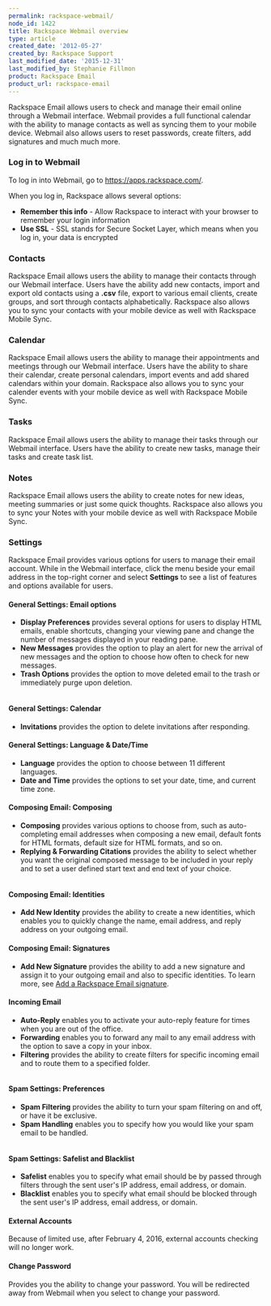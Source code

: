 ```yaml
---
permalink: rackspace-webmail/
node_id: 1422
title: Rackspace Webmail overview
type: article
created_date: '2012-05-27'
created_by: Rackspace Support
last_modified_date: '2015-12-31'
last_modified_by: Stephanie Fillmon
product: Rackspace Email
product_url: rackspace-email
---
```


Rackspace Email allows users to check and manage their email online
through a Webmail interface. Webmail provides a full functional calendar
with the ability to manage contacts as well as syncing them to your
mobile device. Webmail also allows users to reset passwords, create
filters, add signatures and much much more.

### Log in to Webmail

To log in into Webmail, go to <https://apps.rackspace.com/>.

When you log in, Rackspace allows several options:

- **Remember this info** - Allow Rackspace to interact with your browser to remember your login information
- **Use SSL** - SSL stands for Secure Socket Layer, which means when you log in, your data is encrypted

### Contacts

Rackspace Email allows users the ability to manage
their contacts through our Webmail interface. Users have the ability add
new contacts, import and export old contacts using a **.csv** file, export to
various email clients, create groups, and sort through contacts
alphabetically. Rackspace also allows you to sync your contacts with
your mobile device as well with Rackspace Mobile Sync.

### Calendar

Rackspace Email allows users the ability to manage
their appointments and meetings through our Webmail interface. Users
have the ability to share their calendar, create personal calendars,
import events and add shared calendars within your domain. Rackspace
also allows you to sync your calender events with your mobile device as
well with Rackspace Mobile Sync.

### Tasks

Rackspace Email allows users the ability to manage their
tasks through our Webmail interface. Users have the ability to create
new tasks, manage their tasks and create task list.

### Notes

Rackspace Email allows users the ability to create notes
for new ideas, meeting summaries or just some quick thoughts. Rackspace
also allows you to sync your Notes with your mobile device as well with
Rackspace Mobile Sync.

### Settings

Rackspace Email provides various options for users to
manage their email account. While in the Webmail interface, click the menu beside your email address in the top-right corner and select **Settings** to see a list of features and
options available for users.

#### General Settings: Email options

- **Display Preferences** provides several options for users to display HTML emails, enable shortcuts, changing your viewing pane and change the number of messages displayed in your reading pane.
- **New Messages** provides the option to play an alert for new the arrival of new messages and the option to choose how often to check for new messages.
- **Trash Options** provides the option to move deleted email to the trash or immediately purge upon deletion.

<img src="http://c15043262.r62.cf2.rackcdn.com/Webmail.png" alt="" />

#### General Settings: Calendar

- **Invitations** provides the option to delete invitations after responding.

#### General Settings: Language & Date/Time

- **Language** provides the option to choose between 11 different languages.
- **Date and Time** provides the options to set your date, time, and current time zone.

#### Composing Email: Composing

- **Composing** provides various options to choose from, such as auto-completing email addresses when composing a new email, default fonts for HTML formats, default size for HTML formats, and so on.
- **Replying & Forwarding Citations** provides the ability to select whether you want the original composed message to be included in your reply and to set a user defined start text and end text of your choice.

<img src="http://c15043262.r62.cf2.rackcdn.com/Webmail2.png" alt="" />

#### Composing Email: Identities

- **Add New Identity** provides the ability to create a new identities, which enables you to quickly change the name, email address, and reply address on your outgoing email.

#### Composing Email: Signatures

- **Add New Signature** provides the ability to add a new signature and assign it to your outgoing email and also to specific identities. To learn more, see [Add a Rackspace Email signature](/how-to/adding-a-signature-to-rackspace-email).

#### Incoming Email

- **Auto-Reply** enables you to activate your auto-reply feature for times when you are out of the office.
- **Forwarding** enables you to forward any mail to any email address with the option to save a copy in your inbox.
- **Filtering** provides the ability to create filters for specific incoming email and to route them to a specified folder.

<img src="http://c15043262.r62.cf2.rackcdn.com/Webmail3.png" alt="" />

#### Spam Settings: Preferences

- **Spam Filtering** provides the ability to turn your spam filtering on and off, or have it be exclusive.
- **Spam Handling** enables you to specify how you would like your spam email to be handled.

<img src="http://c15043262.r62.cf2.rackcdn.com/Webmail4.png" alt="" />

#### Spam Settings: Safelist and Blacklist

- **Safelist** enables you to specify what email should be by passed through filters through the sent user's IP address, email address, or domain.
- **Blacklist** enables you to specify what email should be blocked through the sent user's IP address, email address, or domain.

#### External Accounts

Because of limited use, after February 4, 2016, external accounts checking will no longer work.

#### Change Password

Provides you the ability to change your password. You will be redirected away from Webmail when you select to change your password.
